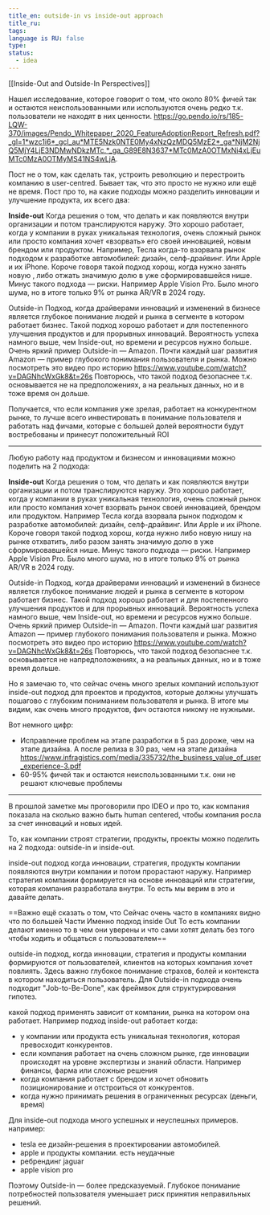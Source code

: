 ```yaml
---
title_en: outside-in vs inside-out approach
title_ru: 
tags: 
language is RU: false
type: 
status:
  - idea
---
```

[[Inside-Out and Outside-In Perspectives]]




Нашел исследование, которое говорит о том, что около 80% фичей так и остаются неиспользованными или используются очень редко т.к. пользователи не находят в них ценности. https://go.pendo.io/rs/185-LQW-370/images/Pendo_Whitepaper_2020_FeatureAdoptionReport_Refresh.pdf?_gl=1*wzc1i6*_gcl_au*MTE5Nzk0NTE0My4xNzQzMDQ5MzE2*_ga*NjM2NjQ5MjY4LjE3NDMwNDkzMTc.*_ga_G89E8N3637*MTc0MzA0OTMxNi4xLjEuMTc0MzA0OTMyMS41NS4wLjA. 

Пост не о том, как сделать так, устроить революцию и перестроить компанию в user-centred. Бывает так, что это просто не нужно или ещё не время. Пост про то, на какие подходы можно разделить инновации и улучшение продукта, их всего два:
 
 **Inside-out**
 Когда решения о том, что делать и как появляются внутри организации и потом транслируются наружу. Это хорошо работает, когда у компании в руках уникальная технология, очень сложный рынок или просто компания хочет «взорвать» его своей инновацией, новым брендом или продуктом. 
Например, Тесла когда-то взорвала рынок подходом к разработке автомобилей: дизайн, селф-драйвинг. Или Apple и их iPhone. 
Короче говоря такой подход хорош, когда нужно занять новую , либо отжать значимую долю в уже сформировавшейся нише. 
Минус такого подхода — риски. Например Apple Vision Pro. Было много шума, но в итоге только 9% от рынка AR/VR в 2024 году. 

Outside-in
Подход, когда драйверами инноваций и изменений в бизнесе является глубокое понимание людей и рынка в сегменте в котором работает бизнес. Такой подход хорошо работает и для постепенного улучшения продуктов и для прорывных инноваций. Вероятность успеха намного выше, чем Inside-out, но времени и ресурсов нужно больше. 
Очень яркий пример Outside-in — Amazon. Почти каждый шаг развития Amazon — пример глубокого понимания пользователя и рынка. Можно посмотреть это видео про историю https://www.youtube.com/watch?v=DAGNhcWxGk8&t=26s 
Повторюсь, что такой подход безопаснее т.к. основывается не на предположениях, а на реальных данных, но и в тоже время он дольше. 

Получается, что если компания уже зрелая, работает на конкурентном рынке, то лучше всего инвестировать в понимание пользователя и работать над фичами, которые с большей долей вероятности будут востребованы и принесут положительный ROI



---

Любую работу над продуктом и бизнесом и инновациями можно поделить на 2 подхода: 
 
 **Inside-out**
 Когда решения о том, что делать и как появляются внутри организации и потом транслируются наружу. Это хорошо работает, когда у компании в руках уникальная технология, очень сложный рынок или просто компания хочет взорвать рынок своей инновацией, брендом или продуктом. 
Например Тесла когда взорвала рынок подходом к разработке автомобилей: дизайн, селф-драйвинг. Или Apple и их iPhone. 
Короче говоря такой подход хорош, когда нужно либо новую нишу на рынке отхватить, либо разом занять значимую долю в уже сформировавшейся нише. 
Минус такого подхода — риски. Например Apple Vision Pro. Было много шума, но в итоге только 9% от рынка AR/VR в 2024 году. 

Outside-in
Подход, когда драйверами инноваций и изменений в бизнесе является глубокое понимание людей и рынка в сегменте в котором работает бизнес. Такой подход хорошо работает и для постепенного улучшения продуктов и для прорывных инноваций. Вероятность успеха намного выше, чем Inside-out, но времени и ресурсов нужно больше. 
Очень яркий пример Outside-in — Amazon. Почти каждый шаг развития Amazon — пример глубокого понимания пользователя и рынка. Можно посмотреть это видео про историю https://www.youtube.com/watch?v=DAGNhcWxGk8&t=26s 
Повторюсь, что такой подход безопаснее т.к. основывается не напредположениях, а на реальных данных, но и в тоже время дольше. 

Но я замечаю то, что сейчас очень много зрелых компаний используют inside-out подход для проектов и продуктов, которые должны улучшать пошагово с глубоким пониманием пользователя и рынка. В итоге мы видим, как очень много продуктов, фич остаются никому не нужными. 

Вот немного цифр:
- Исправление проблем на этапе разработки в 5 раз дороже, чем на этапе дизайна. А после релиза в 30 раз, чем на этапе дизайна https://www.infragistics.com/media/335732/the_business_value_of_user_experience-3.pdf 
- 60-95% фичей так и остаются неиспользованными т.к. они не решают ключевые проблемы 










---

В прошлой заметке мы проговорили про IDEO и про то, как компания показала на сколько важно быть human centered, чтобы компания росла за счет инноваций и новых идей. 

То, как компании строят стратегии, продукты, проекты можно поделить на 2 подхода: outside-in и inside-out. 

inside-out подход когда инновации, стратегия, продукты компании появляются внутри компании и потом прорастают наружу. Например стратегия компании формируется на основе инноваций или стратегии, которая компания разработала внутри. То есть мы верим в это и давайте делать. 

==Важно ещё сказать о том, что Сейчас очень часто в компаниях видно что по большей Части Именно подход inside Out То есть компании делают именно то в чем они уверены и что сами хотят делать без того чтобы ходить и общаться с пользователем==

outside-in подход, когда инновации, стратегия и продукты компании формируются от пользователей, клиентов на которых компания хочет повлиять. Здесь важно глубокое понимание страхов, болей и контекста в котором находиться пользователь. Для Outside-in подхода очень подходит "Job-to-Be-Done", как фреймвок для структурирования гипотез. 

какой подход применять зависит от компании, рынка на котором она работает. Например подход inside-out работает когда:
- у компании или продукта есть уникальная технология, которая превосходит конкурентов.
- если компания работает на очень сложном рынке, где инновации происходят на уровне экспертизы и знаний области. Например финансы, фарма или сложные решения
- когда компания работает с брендом и хочет обновить позиционирование и отстроиться от конкурентов. 
- когда нужно принимать решения в ограниченных ресурсах (деньги, время)

Для inside-out подхода много успешных и неуспешных примеров. например:
- tesla ее дизайн-решения в проектировании автомобилей. 
- apple и продукты компании. 
есть неудачные
- ребрендинг jaguar
- apple vision pro


Поэтому Outside-in — более предсказуемый. Глубокое понимание потребностей пользователя уменьшает риск принятия неправильных решений. 

